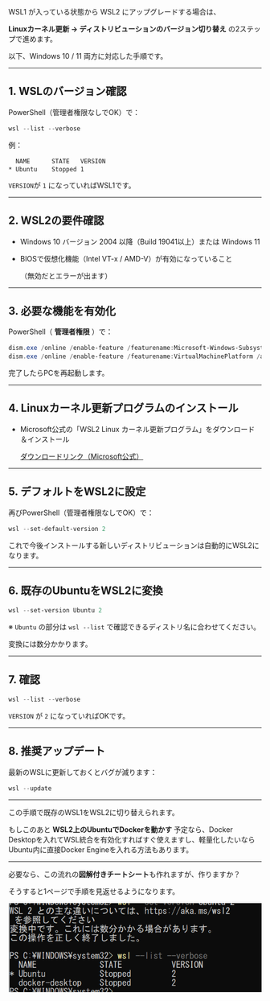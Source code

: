 WSL1 が入っている状態から WSL2 にアップグレードする場合は、

**Linuxカーネル更新 → ディストリビューションのバージョン切り替え** の2ステップで進めます。

以下、Windows 10 / 11 両方に対応した手順です。

---

## **1. WSLのバージョン確認**

PowerShell（管理者権限なしでOK）で：

```powershell
wsl --list --verbose
```

例：

```
  NAME      STATE   VERSION
* Ubuntu    Stopped 1
```

`VERSION`が `1` になっていればWSL1です。

---

## **2. WSL2の要件確認**

* Windows 10 バージョン 2004 以降（Build 19041以上）または Windows 11
* BIOSで仮想化機能（Intel VT-x / AMD-V）が有効になっていること

  （無効だとエラーが出ます）

---

## **3. 必要な機能を有効化**

PowerShell（ **管理者権限** ）で：

```powershell
dism.exe /online /enable-feature /featurename:Microsoft-Windows-Subsystem-Linux /all /norestart
dism.exe /online /enable-feature /featurename:VirtualMachinePlatform /all /norestart
```

完了したらPCを再起動します。

---

## **4. Linuxカーネル更新プログラムのインストール**

* Microsoft公式の「WSL2 Linux カーネル更新プログラム」をダウンロード＆インストール

  [ダウンロードリンク（Microsoft公式）](https://aka.ms/wsl2kernel)

---

## **5. デフォルトをWSL2に設定**

再びPowerShell（管理者権限なしでOK）で：

```powershell
wsl --set-default-version 2
```

これで今後インストールする新しいディストリビューションは自動的にWSL2になります。

---

## **6. 既存のUbuntuをWSL2に変換**

```powershell
wsl --set-version Ubuntu 2
```

※ `Ubuntu` の部分は `wsl --list` で確認できるディストリ名に合わせてください。

変換には数分かかります。

---

## **7. 確認**

```powershell
wsl --list --verbose
```

`VERSION` が `2` になっていればOKです。

---

## **8. 推奨アップデート**

最新のWSLに更新しておくとバグが減ります：

```powershell
wsl --update
```

---

この手順で既存のWSL1をWSL2に切り替えられます。

もしこのあと **WSL2上のUbuntuでDockerを動かす** 予定なら、Docker Desktopを入れてWSL統合を有効化すればすぐ使えますし、軽量化したいならUbuntu内に直接Docker Engineを入れる方法もあります。

---

必要なら、この流れの**図解付きチートシート**も作れますが、作りますか？

そうすると1ページで手順を見返せるようになります。


![1755237747505](image/process/1755237747505.png)
